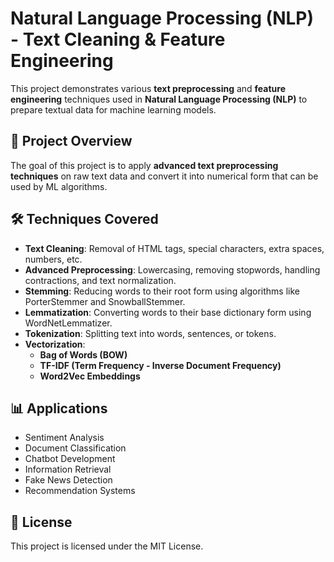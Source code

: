 # Natural Language Processing (NLP) - Text Cleaning & Feature Engineering

This project demonstrates various **text preprocessing** and **feature engineering** techniques used in **Natural Language Processing (NLP)** to prepare textual data for machine learning models.

## 📌 Project Overview
The goal of this project is to apply **advanced text preprocessing techniques** on raw text data and convert it into numerical form that can be used by ML algorithms.

## 🛠 Techniques Covered
- **Text Cleaning**: Removal of HTML tags, special characters, extra spaces, numbers, etc.
- **Advanced Preprocessing**: Lowercasing, removing stopwords, handling contractions, and text normalization.
- **Stemming**: Reducing words to their root form using algorithms like PorterStemmer and SnowballStemmer.
- **Lemmatization**: Converting words to their base dictionary form using WordNetLemmatizer.
- **Tokenization**: Splitting text into words, sentences, or tokens.
- **Vectorization**:
  - **Bag of Words (BOW)**
  - **TF-IDF (Term Frequency - Inverse Document Frequency)**
  - **Word2Vec Embeddings**


## 📊 Applications
- Sentiment Analysis
- Document Classification
- Chatbot Development
- Information Retrieval
- Fake News Detection
- Recommendation Systems

## 📜 License
This project is licensed under the MIT License.
